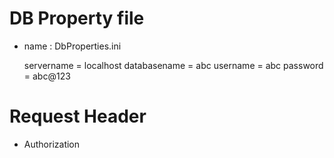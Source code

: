 # DB Property file

- name : DbProperties.ini

  servername = localhost
  databasename = abc
  username = abc
  password = abc@123

# Request Header

- Authorization

